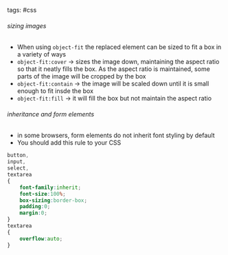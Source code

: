 tags: #css

###### sizing images
- When using `object-fit` the replaced element can be sized to fit a box in a variety of ways
- `object-fit:cover` -> sizes the image down, maintaining the aspect ratio so that it neatly fills the box. As the aspect ratio is maintained, some parts of the image will be cropped by the box
- `object-fit:contain` -> the image will be scaled down until it is small enough to fit insde the box
- `object-fit:fill` -> it will fill the box but not maintain the aspect ratio
###### inheritance and form elements
- in some browsers, form elements do not inherit font styling by default
- You should add this rule to your CSS
``` css
button,
input,
select,
textarea
{
	font-family:inherit;
	font-size:100%;
	box-sizing:border-box;
	padding:0;
	margin:0;
}
textarea
{
	overflow:auto;
}
```